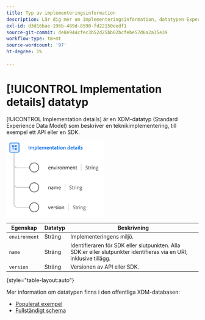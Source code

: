 ```yaml
---
title: Typ av implementeringsinformation
description: Lär dig mer om implementeringsinformation, datatypen Experience Data Model (XDM).
exl-id: d3d16bae-196b-489d-8590-fd22150eedf1
source-git-commit: de8e944cfec3b52d25bb02bcfebe57d6a2a35e39
workflow-type: tm+mt
source-wordcount: '97'
ht-degree: 1%

---
```


# [!UICONTROL Implementation details] datatyp

[!UICONTROL Implementation details] är en XDM-datatyp (Standard Experience Data Model) som beskriver en teknikimplementering, till exempel ett API eller en SDK.

![Datatypstruktur](../images/data-types/implementation-details.png)

| Egenskap | Datatyp | Beskrivning |
| --- | --- | --- |
| `environment` | Sträng | Implementeringens miljö. |
| `name` | Sträng | Identifieraren för SDK eller slutpunkten. Alla SDK:er eller slutpunkter identifieras via en URI, inklusive tillägg. |
| `version` | Sträng | Versionen av API eller SDK. |

{style="table-layout:auto"}

Mer information om datatypen finns i den offentliga XDM-databasen:

* [Populerat exempel](https://github.com/adobe/xdm/blob/master/components/datatypes/industry-verticals/implementationdetails.example.1.json)
* [Fullständigt schema](https://github.com/adobe/xdm/blob/master/components/datatypes/industry-verticals/implementationdetails.schema.json)
